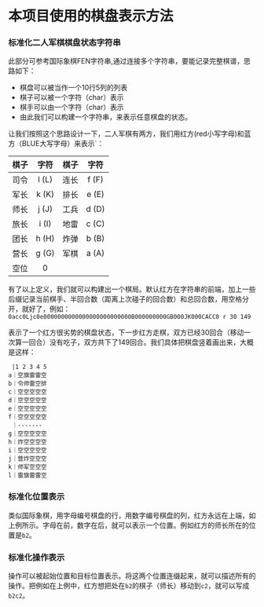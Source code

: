 
# 本项目使用的棋盘表示方法

### 标准化二人军棋棋盘状态字符串

此部分可参考国际象棋FEN字符串,通过连接多个字符串，要能记录完整棋谱，思路如下：

- 棋盘可以被当作一个10行5列的列表
- 棋子可以被一个字符（char）表示
- 棋手可以由一个字符（char）表示
- 由此我们可以构建一个字符串，来表示任意棋盘的状态。

让我们按照这个思路设计一下，二人军棋有两方，我们用红方(red小写字母)和蓝方（BLUE大写字母）来表示`：

| 棋子 | 字符  | 棋子 | 字符  |
| :--: | :---: | :--: | :---: |
| 司令 | l (L) | 连长 | f (F) |
| 军长 | k (K) | 排长 | e (E) |
| 师长 | j (J) | 工兵 | d (D) |
| 旅长 | i (I) | 地雷 | c (C) |
| 团长 | h (H) | 炸弹 | b (B) |
| 营长 | g (G) | 军棋 | a (A) |
| 空位 |   0   |

有了以上定义，我们就可以构建出一个棋局。默认红方在字符串的前端，加上一些后缀记录当前棋手、半回合数（距离上次碰子的回合数）和总回合数，用空格分开，就好了，例如：
`0acc0Ljc0e0000000000000000000000000B000000000GB000JK000CACC0 r 30 149`

表示了一个红方很劣势的棋盘状态，下一步红方走棋，双方已经30回合（移动一次算一回合）没有吃子，双方共下了149回合。我们具体把棋盘竖着画出来，大概是这样：

```
 |1 2 3 4 5
a｜空旗雷雷空
b｜令师雷空排
c｜空空空空空
d｜空空空空空
e｜空空空空空
f｜空空空空空
 ｜-------
g｜空空空空空
h｜炸空空空空
i｜空空空空空
j｜营炸空空空
k｜师军空空空
l｜雷旗雷雷空
```

### 标准化位置表示

类似国际象棋，用字母编号棋盘的行，用数字编号棋盘的列，红方永远在上端，如上例所示。字母在前，数字在后，就可以表示一个位置。例如红方的师长所在的位置是`b2`。

### 标准化操作表示

操作可以被起始位置和目标位置表示。将这两个位置连缀起来，就可以描述所有的操作。把例如在上例中，红方想把处在`b2`的棋子（师长）移动到`c2`，就可以写成`b2c2`。
